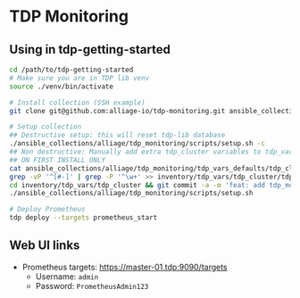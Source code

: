 # TDP Monitoring

## Using in tdp-getting-started

```sh
cd /path/to/tdp-getting-started
# Make sure you are in TDP lib venv
source ./venv/bin/activate

# Install collection (SSH example)
git clone git@github.com:alliage-io/tdp-monitoring.git ansible_collections/alliage/tdp_monitoring

# Setup collection
## Destructive setup: this will reset tdp-lib database
./ansible_collections/alliage/tdp_monitoring/scripts/setup.sh -c
## Non destructive: Manually add extra tdp_cluster variables to tdp_vars
## ON FIRST INSTALL ONLY
cat ansible_collections/alliage/tdp_monitoring/tdp_vars_defaults/tdp_cluster/tdp_cluster.yml |
grep -vP '^[#-]' | grep -P '^\w+' >> inventory/tdp_vars/tdp_cluster/tdp_cluster.yml
cd inventory/tdp_vars/tdp_cluster && git commit -a -m 'feat: add tdp_monitoring vars' && cd -
./ansible_collections/alliage/tdp_monitoring/scripts/setup.sh

# Deploy Prometheus
tdp deploy --targets prometheus_start
```

## Web UI links

- Prometheus targets: https://master-01.tdp:9090/targets
  - Username: `admin`
  - Password: `PrometheusAdmin123`
